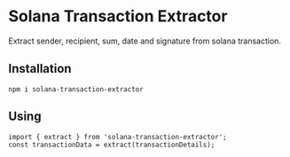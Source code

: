 # Solana Transaction Extractor
Extract sender, recipient, sum, date and signature from solana transaction.

## Installation
```
npm i solana-transaction-extractor
```

## Using
```
import { extract } from 'solana-transaction-extractor';
const transactionData = extract(transactionDetails);
```